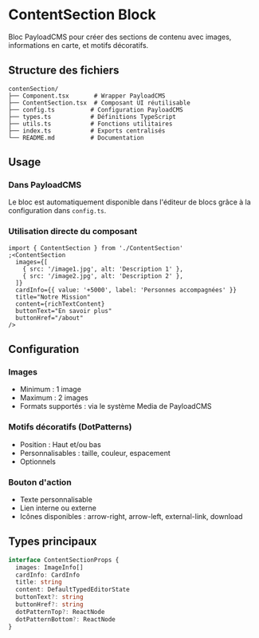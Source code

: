 # ContentSection Block

Bloc PayloadCMS pour créer des sections de contenu avec images, informations en carte, et motifs décoratifs.

## Structure des fichiers

```
contenSection/
├── Component.tsx       # Wrapper PayloadCMS
├── ContentSection.tsx  # Composant UI réutilisable
├── config.ts          # Configuration PayloadCMS
├── types.ts           # Définitions TypeScript
├── utils.ts           # Fonctions utilitaires
├── index.ts           # Exports centralisés
└── README.md          # Documentation
```

## Usage

### Dans PayloadCMS

Le bloc est automatiquement disponible dans l'éditeur de blocs grâce à la configuration dans `config.ts`.

### Utilisation directe du composant

```tsx
import { ContentSection } from './ContentSection'
;<ContentSection
  images={[
    { src: '/image1.jpg', alt: 'Description 1' },
    { src: '/image2.jpg', alt: 'Description 2' },
  ]}
  cardInfo={{ value: '+5000', label: 'Personnes accompagnées' }}
  title="Notre Mission"
  content={richTextContent}
  buttonText="En savoir plus"
  buttonHref="/about"
/>
```

## Configuration

### Images

- Minimum : 1 image
- Maximum : 2 images
- Formats supportés : via le système Media de PayloadCMS

### Motifs décoratifs (DotPatterns)

- Position : Haut et/ou bas
- Personnalisables : taille, couleur, espacement
- Optionnels

### Bouton d'action

- Texte personnalisable
- Lien interne ou externe
- Icônes disponibles : arrow-right, arrow-left, external-link, download

## Types principaux

```typescript
interface ContentSectionProps {
  images: ImageInfo[]
  cardInfo: CardInfo
  title: string
  content: DefaultTypedEditorState
  buttonText?: string
  buttonHref?: string
  dotPatternTop?: ReactNode
  dotPatternBottom?: ReactNode
}
```
